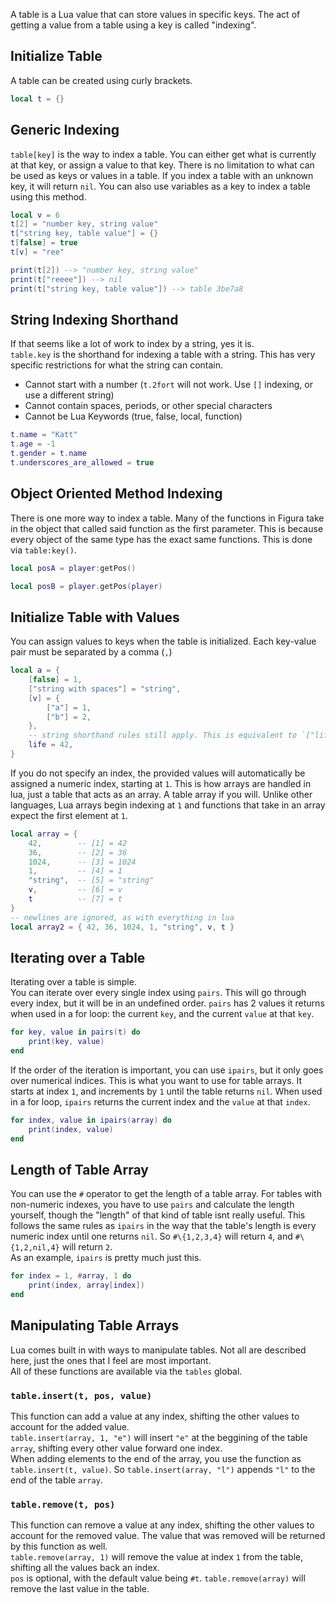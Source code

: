 A table is a Lua value that can store values in specific keys. The act of getting a value from a table using a key is called "indexing".

## Initialize Table

A table can be created using curly brackets.

```lua
local t = {}
```

## Generic Indexing

`table[key]` is the way to index a table. You can either get what is currently at that key, or assign a value to that key. There is no limitation to what can be used as keys or values in a table. If you index a table with an unknown key, it will return `nil`. You can also use variables as a key to index a table using this method.

```lua
local v = 6
t[2] = "number key, string value"
t["string key, table value"] = {}
t[false] = true
t[v] = "ree"

print(t[2]) --> "number key, string value"
print(t["reeee"]) --> nil
print(t["string key, table value"]) --> table 3be7a8
```

## String Indexing Shorthand

If that seems like a lot of work to index by a string, yes it is.<br/>
`table.key` is the shorthand for indexing a table with a string. This has very specific restrictions for what the string can contain.

-   Cannot start with a number (`t.2fort` will not work. Use `[]` indexing, or use a different string)
-   Cannot contain spaces, periods, or other special characters
-   Cannot be Lua Keywords (true, false, local, function)

```lua
t.name = "Katt"
t.age = -1
t.gender = t.name
t.underscores_are_allowed = true
```

## Object Oriented Method Indexing

There is one more way to index a table. Many of the functions in Figura take in the object that called said function as the first parameter. This is because every object of the same type has the exact same functions. This is done via `table:key()`.<br/>

```lua
local posA = player:getPos()

local posB = player.getPos(player)
```

## Initialize Table with Values

You can assign values to keys when the table is initialized. Each key-value pair must be separated by a comma (`,`)<br/>

<!-- prettier-ignore -->
```lua
local a = {
    [false] = 1,
    ["string with spaces"] = "string",
    [v] = {
        ["a"] = 1,
        ["b"] = 2,
    },
    -- string shorthand rules still apply. This is equivalent to `["life"] = 42`
    life = 42,
}
```

If you do not specify an index, the provided values will automatically be assigned a numeric index, starting at `1`. This is how arrays are handled in lua, just a table that acts as an array. A table array if you will. Unlike other languages, Lua arrays begin indexing at `1` and functions that take in an array expect the first element at `1`.

<!-- prettier-ignore -->
```lua
local array = {
    42,        -- [1] = 42
    36,        -- [2] = 36
    1024,      -- [3] = 1024
    1,         -- [4] = 1
    "string",  -- [5] = "string"
    v,         -- [6] = v
    t          -- [7] = t
}
-- newlines are ignored, as with everything in lua
local array2 = { 42, 36, 1024, 1, "string", v, t }
```

## Iterating over a Table

Iterating over a table is simple.<br/>
You can iterate over every single index using `pairs`. This will go through every index, but it will be in an undefined order. `pairs` has 2 values it returns when used in a for loop: the current `key`, and the current `value` at that `key`.<br/>

```lua
for key, value in pairs(t) do
    print(key, value)
end
```

If the order of the iteration is important, you can use `ipairs`, but it only goes over numerical indices. This is what you want to use for table arrays. It starts at index `1`, and increments by `1` until the table returns `nil`. When used in a for loop, `ipairs` returns the current index and the `value` at that `index`.<br/>

```lua
for index, value in ipairs(array) do
    print(index, value)
end
```

## Length of Table Array

You can use the `#` operator to get the length of a table array. For tables with non-numeric indexes, you have to use `pairs` and calculate the length yourself, though the "length" of that kind of table isnt really useful. This follows the same rules as `ipairs` in the way that the table's length is every numeric index until one returns `nil`. So `#\{1,2,3,4}` will return `4`, and `#\{1,2,nil,4}` will return `2`.<br/>
As an example, `ipairs` is pretty much just this.

```lua
for index = 1, #array, 1 do
    print(index, array[index])
end
```

## Manipulating Table Arrays

Lua comes built in with ways to manipulate tables. Not all are described here, just the ones that I feel are most important.<br/>
All of these functions are available via the `tables` global.

### `table.insert(t, pos, value)`

This function can add a value at any index, shifting the other values to account for the added value.<br/>
`table.insert(array, 1, "e")` will insert `"e"` at the beggining of the table `array`, shifting every other value forward one index.<br/>
When adding elements to the end of the array, you use the function as `table.insert(t, value)`. So `table.insert(array, "l")` appends `"l"` to the end of the table `array`.

### `table.remove(t, pos)`

This function can remove a value at any index, shifting the other values to account for the removed value. The value that was removed will be returned by this function as well.<br/>
`table.remove(array, 1)` will remove the value at index `1` from the table, shifting all the values back an index.<br/>
`pos` is optional, with the default value being `#t`. `table.remove(array)` will remove the last value in the table.
